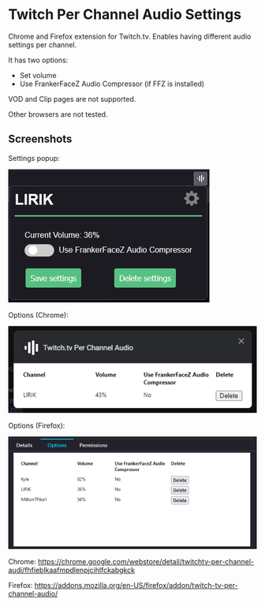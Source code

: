 # Twitch Per Channel Audio Settings

Chrome and Firefox extension for Twitch.tv. Enables having different audio settings per channel.

It has two options:

- Set volume
- Use FrankerFaceZ Audio Compressor (if FFZ is installed)

VOD and Clip pages are not supported.

Other browsers are not tested.

## Screenshots

Settings popup:

![Popup](screenshots/popup.png)

Options (Chrome):

![Options-Chrome](screenshots/options-chrome.png)

Options (Firefox):

![Options-Firefox](screenshots/options-firefox.png)

Chrome: https://chrome.google.com/webstore/detail/twitchtv-per-channel-audi/fhfieblkaafmpdlenpjcihlfckabgkck

Firefox: https://addons.mozilla.org/en-US/firefox/addon/twitch-tv-per-channel-audio/
